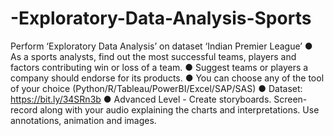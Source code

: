# -Exploratory-Data-Analysis-Sports
Perform ‘Exploratory Data Analysis’ on dataset ‘Indian Premier League’  ● As a sports analysts, find out the most successful teams, players and factors contributing win or loss of a team.  ● Suggest teams or players a company should endorse for its products.  ● You can choose any of the tool of your choice (Python/R/Tableau/PowerBI/Excel/SAP/SAS)  ● Dataset: https://bit.ly/34SRn3b  ● Advanced Level - Create storyboards. Screen-record along with your audio explaining the charts and interpretations. Use annotations, animation and images. 

